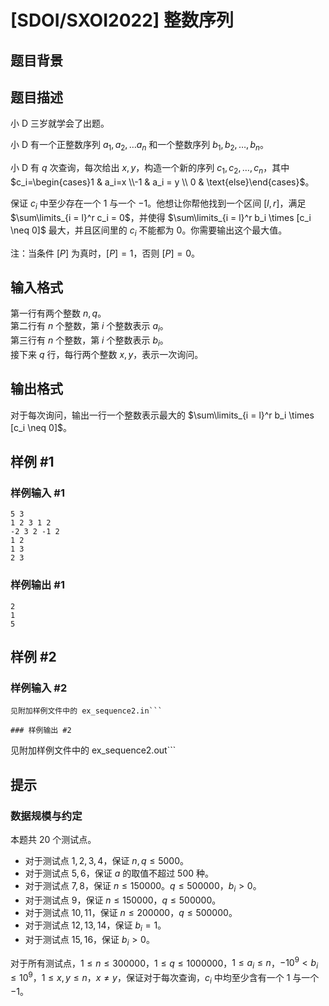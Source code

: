 # [SDOI/SXOI2022] 整数序列

## 题目背景



## 题目描述

小 D 三岁就学会了出题。

小 D 有一个正整数序列 $a_1, a_2, \dots a_n$ 和一个整数序列 $b_1, b_2, \dots ,b_n$。

小 D 有 $q$ 次查询，每次给出 $x, y$，构造一个新的序列 $c_1,c_2,\dots ,c_n$，其中 $c_i=\begin{cases}1 & a_i=x \\-1 & a_i = y \\ 0 & \text{else}\end{cases}$。

保证 $c_i$ 中至少存在一个 $1$ 与一个 $-1$。他想让你帮他找到一个区间 $[l,r]$，满足 $\sum\limits_{i = l}^r c_i = 0$，并使得 $\sum\limits_{i = l}^r b_i \times [c_i \neq 0]$ 最大，并且区间里的 $c_i$ 不能都为 $0$。你需要输出这个最大值。

注：当条件 $[P]$ 为真时，$[P]=1$，否则 $[P]=0$。

## 输入格式

第一行有两个整数 $n, q$。   
第二行有 $n$ 个整数，第 $i$ 个整数表示 $a_i$。  
第三行有 $n$ 个整数，第 $i$ 个整数表示 $b_i$。  
接下来 $q$ 行，每行两个整数 $x,y$，表示一次询问。

## 输出格式

对于每次询问，输出一行一个整数表示最大的 $\sum\limits_{i = l}^r b_i \times [c_i \neq 0]$。

## 样例 #1

### 样例输入 #1
```
5 3
1 2 3 1 2
-2 3 2 -1 2
1 2
1 3
2 3
```

### 样例输出 #1

```
2
1
5
```

## 样例 #2

### 样例输入 #2
```
见附加样例文件中的 ex_sequence2.in```

### 样例输出 #2

```
见附加样例文件中的 ex_sequence2.out```

## 提示

### 数据规模与约定
本题共 $20$ 个测试点。
- 对于测试点 $1,2,3,4$，保证 $n, q ≤5000$。
- 对于测试点 $5,6$，保证 $a$ 的取值不超过 $500$ 种。
- 对于测试点 $7,8$，保证 $n \le 150000$。$q \le 500000$，$b_i>0$。
- 对于测试点 $9$，保证 $n \le 150000$，$q \le 500000$。
- 对于测试点 $10,11$，保证 $n \le 200000$，$q \le 500000$。
- 对于测试点 $12,13,14$，保证 $b_i=1$。
- 对于测试点 $15,16$，保证 $b_i>0$。

对于所有测试点，$1 \le n \le 300000$，$1 \le q \le 1000000$，$1 \le a_i \le n$，$-10^9<b_i \leq 10^9$，$1 \leq x, y \leq n$，$x \neq y$，保证对于每次查询，$c_i$ 中均至少含有一个 $1$ 与一个 $-1$。



